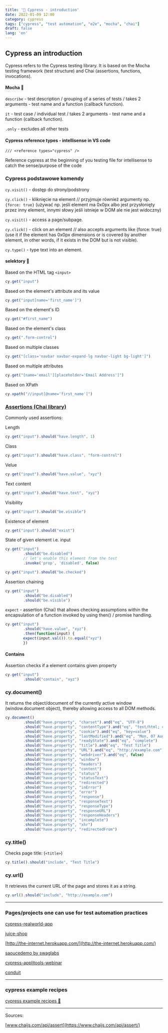 ```yaml
---
title: '🌲 Cypress - introduction'
date: 2022-01-09 12:00
category: cypress
tags: ["cypress", "test automation", "e2e", "mocha", "chai"]
draft: false
lang: 'en'
---
```


## Cypress an introduction

Cypress refers to the Cypress testing library. It is based on the Mocha testing framework (test structure) and Chai (assertions, functions, invocations).


#### Mocha 🥤 

`describe` - test description / grouping of a series of tests / takes 2 arguments - test name and a function (callback function).

`it` - test case / individual test / takes 2 arguments - test name and a function (callback function).

`.only` - excludes all other tests

#### Cypress reference types - intellisense in VS code

    /// <reference types="cypress" />


Reference cypress at the beginning of you testing file for intellisense to catch the sense/purpose of the code

### Cypress podstawowe komendy

`cy.visit()` - dostęp do strony/podstrony

`cy.click()` - kliknięcie na element // przyjmuje również argumenty np. `{force: true}` (używać np. jeśli element ma 0x0px albo jest przysłonięty przez inny element, innymi słowy jeśli istnieje w DOM ale nie jest widoczny)

`cy.visit()` - access a page/subpage.

`cy.click()` - click on an element // also accepts arguments like {force: true} (use it if the element has 0x0px dimensions or is covered by another element, in other words, if it exists in the DOM but is not visible).

`cy.type()` - type text into an element.
#### selektory 🏹 

Based on the HTML tag `<input>`
```js
cy.get("input")
```
Based on the element's attribute and its value
```js
cy.get("input[name='first_name']")
```
Based on the element's ID
```js
cy.get("#first_name")
```
Based on the element's class
```js
cy.get(".form-control")
```
Based on multiple classes
```js
cy.get("[class='navbar navbar-expand-lg navbar-light bg-light']")
```
Based on multiple attributes
```js
cy.get("[name='email'][placeholder='Email Address']")
```
Based on XPath
```js
cy.xpath("//input[@name='first_name']")
```
### [Assertions (Chai library)](https://docs.cypress.io/guides/references/assertions#Chai)

Commonly used assertions:

Length
```js
cy.get("input").should("have.length", 1)
```
Class
```js
cy.get("input").should("have.class", "form-control")
```
Velue
```js
cy.get("input").should("have.value", "xyz")
```
Text content
```js
cy.get("input").should("have.text", "xyz")
```
Visibility
```js
cy.get("input").should("be.visible")
```

Existence of element
```js
cy.get("input").should("exist")
```
State of given element i.e. input
```js
cy.get("input")
        .should("be.disabled")
        // let's enable this element from the test
        .invoke('prop', 'disabled', false)

cy.get("input").should("be.checked")   
```

Assertion chaining
```js
cy.get("input")
        .should("be.disabled")
        .should("be.visible")
```

`expect` - assertion (Chai) that allows checking assumptions within the encapsulation of a function invoked by using then() / promise handling.
```js
cy.get("input")
        .should("have.value", "xyz")
        .then(function(input) {
        expect(input.val()).to.equal("xyz")
        })
```

#### Contains

Assertion checks if a element contains given property
```js
cy.get("input")
        .should("contain", "xyz")
```

### cy.document()

It returns the object/document of the currently active window (window.document object), thereby allowing access to all DOM methods.
```js
cy.document()
        .should("have.property", "charset").and("eq", "UTF-8")
        .should("have.property", "contentType").and("eq", "text/html; charset=UTF-8")
        .should("have.property", "cookie").and("eq", "key=value")
        .should("have.property", "lastModified").and("eq", "Mon, 07 Aug 2012 19:00:00 GMT")
        .should("have.property", "readyState").and("eq", "complete")
        .should("have.property", "title").and("eq", "Test Title")
        .should("have.property", "URL").and("eq", "http://example.com")
        .should("have.property", "webdriver").and("eq", false)
        .should("have.property", "window")
        .should("have.property", "headers")
        .should("have.property", "content")
        .should("have.property", "status")
        .should("have.property", "statusText")
        .should("have.property", "redirected")
        .should("have.property", "inError")
        .should("have.property", "error")
        .should("have.property", "response")
        .should("have.property", "responseText")
        .should("have.property", "responseType")
        .should("have.property", "responseURL")
        .should("have.property", "responseHeaders")
        .should("have.property", "incomplete")
        .should("have.property", "xhr")
        .should("have.property", "redirectedFrom")
```
### cy.title()

Checks page title: (`<title>`)
```js
cy.title().should("include", "Test Title")
```

### cy.url()

It retrieves the current URL of the page and stores it as a string.
 
```js
cy.url().should("include", "http://example.com")
```
---
### Pages/projects one can use for test automation practices 

[cypress-realworld-app](https://github.com/cypress-io/cypress-realworld-app)


[juice-shop](https://github.com/juice-shop/juice-shop)


[http://the-internet.herokuapp.com/](http://the-internet.herokuapp.com/)


[saoucedemo by swaglabs](https://www.saucedemo.com/)

[cypress-applitools-webinar](https://github.com/applitools/cypress-applitools-webinar)

[conduit](https://cirosantilli-realworld-next.herokuapp.com/)

---
### cypress example recipes

[cypress example recipes 🚀 ](https://github.com/cypress-io/cypress-example-recipes#logging-in-recipes)


---

Sources:

[www.chaijs.com/api/assert](https://www.chaijs.com/api/assert/)



